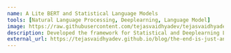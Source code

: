 ```yaml
---
name: A Lite BERT and Statistical Language Models
tools: [Natural Language Processing, Deeplearning, Language Model]
image: https://raw.githubusercontent.com/tejasvaidhyadev/tejasvaidhyadev.github.io/master/_images/gsoc_logo.png
description: Developed the framework for Statistical and Deeplearning Language models 
external_url: https://tejasvaidhyadev.github.io/blog/the-end-is-just-another-beginning
---
```

